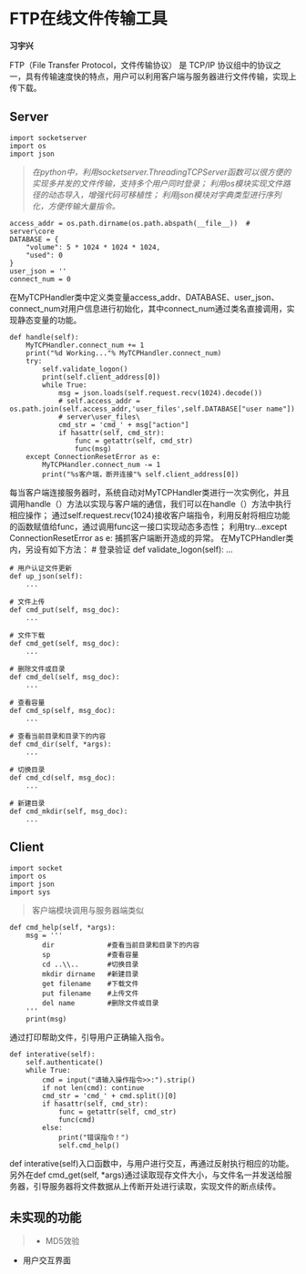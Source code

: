 # FTP在线文件传输工具

**习宇兴**

FTP（File Transfer Protocol，文件传输协议） 是 TCP/IP 协议组中的协议之一，具有传输速度快的特点，用户可以利用客户端与服务器进行文件传输，实现上传下载。


## Server

	import socketserver
	import os
	import json

> *在python中，利用socketserver.ThreadingTCPServer函数可以很方便的实现多并发的文件传输，支持多个用户同时登录；
利用os模块实现文件路径的动态导入，增强代码可移植性；
利用json模块对字典类型进行序列化，方便传输大量指令。*

    access_addr = os.path.dirname(os.path.abspath(__file__))  # server\core
    DATABASE = {
        "volume": 5 * 1024 * 1024 * 1024,
        "used": 0
    }
    user_json = ''
    connect_num = 0

在MyTCPHandler类中定义类变量access_addr、DATABASE、user_json、connect_num对用户信息进行初始化，其中connect_num通过类名直接调用，实现静态变量的功能。

    def handle(self):
        MyTCPHandler.connect_num += 1
        print("%d Working..."% MyTCPHandler.connect_num)
        try:
            self.validate_logon()
            print(self.client_address[0])
            while True:
                msg = json.loads(self.request.recv(1024).decode())
                # self.access_addr = os.path.join(self.access_addr,'user_files',self.DATABASE["user name"])
                # server\user_files\
                cmd_str = 'cmd_' + msg["action"]
                if hasattr(self, cmd_str):
                    func = getattr(self, cmd_str)
                    func(msg)
        except ConnectionResetError as e:
            MyTCPHandler.connect_num -= 1
            print("%s客户端，断开连接"% self.client_address[0])

每当客户端连接服务器时，系统自动对MyTCPHandler类进行一次实例化，并且调用handle（）方法以实现与客户端的通信，我们可以在handle（）方法中执行相应操作；
通过self.request.recv(1024)接收客户端指令，利用反射将相应功能的函数赋值给func，通过调用func这一接口实现动态多态性；
利用try...except ConnectionResetError as e: 捕抓客户端断开造成的异常。
在MyTCPHandler类内，另设有如下方法：
    # 登录验证
    def validate_logon(self):
		...
		
	# 用户认证文件更新
    def up_json(self):
		...
		
	# 文件上传
    def cmd_put(self, msg_doc):
		...
		
	# 文件下载
    def cmd_get(self, msg_doc):
		...
	
	# 删除文件或目录
    def cmd_del(self, msg_doc):
		...
		
	# 查看容量
    def cmd_sp(self, msg_doc):
		...
		
	# 查看当前目录和目录下的内容
    def cmd_dir(self, *args):
		...
		
	# 切换目录
    def cmd_cd(self, msg_doc):
		...
		
	# 新建目录
    def cmd_mkdir(self, msg_doc):
		...
## Client
	import socket
	import os
	import json
	import sys
>客户端模块调用与服务器端类似

    def cmd_help(self, *args):
        msg = '''
            dir             #查看当前目录和目录下的内容
            sp              #查看容量
            cd ..\\..       #切换目录
            mkdir dirname   #新建目录
            get filename    #下载文件
            put filename    #上传文件
            del name        #删除文件或目录
        '''
        print(msg)
通过打印帮助文件，引导用户正确输入指令。

    def interative(self):
        self.authenticate()
        while True:
            cmd = input("请输入操作指令>>:").strip()
            if not len(cmd): continue
            cmd_str = 'cmd_' + cmd.split()[0]
            if hasattr(self, cmd_str):
                func = getattr(self, cmd_str)
                func(cmd)
            else:
                print("错误指令！")
                self.cmd_help()


def interative(self)入口函数中，与用户进行交互，再通过反射执行相应的功能。
另外在def cmd_get(self, *args)通过读取现存文件大小，与文件名一并发送给服务器，引导服务器将文件数据从上传断开处进行读取，实现文件的断点续传。


## 未实现的功能
>- MD5效验
- 用户交互界面


